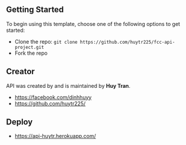 ## Getting Started

To begin using this template, choose one of the following options to get started:
* Clone the repo: `git clone https://github.com/huytr225/fcc-api-project.git`
* Fork the repo

## Creator

API was created by and is maintained by **Huy Tran**.

* https://facebook.com/dinhhuyy
* https://github.com/huytr225/

## Deploy

* https://api-huytr.herokuapp.com/
